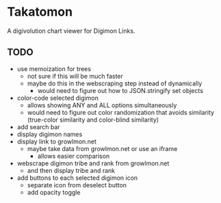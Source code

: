 # Takatomon
A digivolution chart viewer for Digimon Links.

## TODO
- use memoization for trees
  - not sure if this will be much faster
  - maybe do this in the webscraping step instead of dynamically
    - would need to figure out how to JSON.stringify set objects
- color-code selected digimon
  - allows showing ANY and ALL options simultaneously
  - would need to figure out color randomization that avoids similarity (true-color similarity and color-blind similarity)
- add search bar
- display digimon names
- display link to growlmon.net
  - maybe take data from growlmon.net or use an iframe
    - allows easier comparison
- webscrape digimon tribe and rank from growlmon.net
  - and then display tribe and rank
- add buttons to each selected digimon icon
  - separate icon from deselect button
  - add opacity toggle
